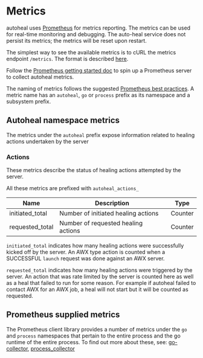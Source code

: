 # Metrics

autoheal uses [Prometheus](https://prometheus.io/) for metrics reporting. The metrics can be used for real-time monitoring and debugging. The auto-heal service does not persist its metrics; the metrics will be reset upon restart.

The simplest way to see the available metrics is to cURL the metrics endpoint `/metrics`. The format is described [here](http://prometheus.io/docs/instrumenting/exposition_formats/).

Follow the [Prometheus getting started doc](https://prometheus.io/docs/prometheus/latest/getting_started/) to spin up a Prometheus server to collect autoheal metrics.

The naming of metrics follows the suggested [Prometheus best practices](http://prometheus.io/docs/practices/naming/). A metric name has an `autoheal`, `go` or `process` prefix as its namespace and a subsystem prefix.

## Autoheal namespace metrics

The metrics under the `autoheal` prefix expose information related to healing actions undertaken by the server

### Actions

These metrics describe the status of healing actions attempted by the server.

All these metrics are prefixed with `autoheal_actions_`

| Name             | Description                         | Type    |
|------------------|-------------------------------------|---------|
| initiated_total  | Number of initiated healing actions | Counter |
| requested_total  | Number of requested healing actions | Counter |

`initiated_total` indicates how many healing actions were successfully kicked off by the server. An AWX type action is counted when a SUCCESSFUL `launch` request was done against an AWX server.

`requested_total` indicates how many healing actions were triggered by the server. An action that
was rate limited by the server is counted here as well as a heal that failed to run for some reason.
For example if autoheal failed to contact AWX for an AWX job, a heal will not start
but it will be counted as requested.

## Prometheus supplied metrics

The Prometheus client library provides a number of metrics under the `go` and `process` namespaces that pertain to the entire process and the go runtime of the entire process. To find out more about these, see:
[go-collector](https://github.com/prometheus/client_golang/blob/master/prometheus/go_collector.go),
[process_collector](https://github.com/prometheus/client_golang/blob/master/prometheus/process_collector.go)
